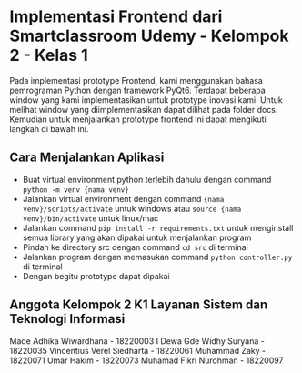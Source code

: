 # Implementasi Frontend dari Smartclassroom Udemy - Kelompok 2 - Kelas 1

Pada implementasi prototype Frontend, kami menggunakan bahasa pemrograman Python dengan framework PyQt6. Terdapat beberapa window yang kami implementasikan untuk prototype inovasi kami. Untuk melihat window yang diimplementasikan dapat dilihat pada folder docs. Kemudian untuk menjalankan prototype frontend ini dapat mengikuti langkah di bawah ini.

## Cara Menjalankan Aplikasi

- Buat virtual environment python terlebih dahulu dengan command ```python -m venv {nama venv}```
- Jalankan virtual environment dengan command ```{nama venv}/scripts/activate``` untuk windows atau ```source {nama venv}/bin/activate``` untuk linux/mac
- Jalankan command ```pip install -r requirements.txt``` untuk menginstall semua library yang akan dipakai untuk menjalankan program
- Pindah ke directory src dengan command ```cd src``` di terminal
- Jalankan program dengan memasukan command ```python controller.py``` di terminal
- Dengan begitu prototype dapat dipakai

## Anggota Kelompok 2 K1 Layanan Sistem dan Teknologi Informasi
Made Adhika Wiwardhana - 18220003
I Dewa Gde Widhy Suryana	- 18220035
Vincentius Verel Siedharta	- 18220061
Muhammad Zaky - 18220071
Umar Hakim - 18220073
Muhamad Fikri Nurohman - 18220097
